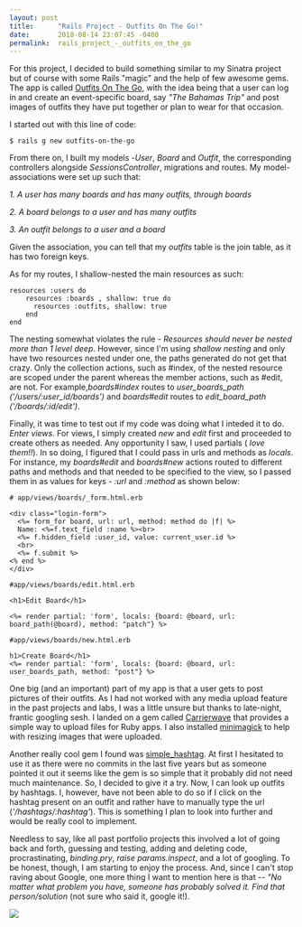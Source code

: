 ```yaml
---
layout: post
title:      "Rails Project - Outfits On The Go!"
date:       2018-08-14 23:07:45 -0400
permalink:  rails_project_-_outfits_on_the_go
---
```



For this project, I decided to build something similar to my Sinatra project but of course with some Rails "magic" and the help of few awesome gems. The app is called [Outfits On The Go]('https://github.com/kriti-rai/outfits-on-the-go'), with the idea being that a user can log in and create an event-specific board, say *"The Bahamas Trip"* and post images of outfits they have put together or plan to wear for that occasion. 

I started out with this line of code: 

`$ rails g new outfits-on-the-go`

From there on, I built my models  -*User*, *Board* and *Outfit*, the corresponding controllers alongside *SessionsController*, migrations and routes. My model-associations were set up such that:

*1. A user has many boards and has many outfits, through boards*

*2. A board belongs to a user and has many outfits*
		
*3. An outfit belongs to a user and a board*

Given the association, you can tell that my *outfits* table is the join table, as it has two foreign keys.
 
As for my routes, I shallow-nested the main resources as such:

```
resources :users do
    resources :boards , shallow: true do
      resources :outfits, shallow: true
    end
end
```

The nesting somewhat violates the rule -  *Resources should never be nested more than 1 level deep*. However, since I'm using *shallow nesting* and only have two resources nested under one, the paths generated do not get that crazy. Only the collection actions, such as #index, of the nested resource  are scoped under the parent whereas the member actions, such as #edit, are not.  For example,*boards#index* routes to *user_boards_path ('/users/:user_id/boards')* and *boards#edit* routes to *edit_board_path ('/boards/:id/edit')*.

Finally, it was time to test out if my code was doing what I inteded it to do. *Enter views*. For views, I simply created *new* and *edit* first and proceeded to create others as needed. Any opportunity I saw, I used partials ( *love them!!*). In so doing, I figured that I could pass in urls and methods as *locals*. For instance, my *boards#edit* and *boards#new* actions routed to different paths and methods and that needed to be specified to the view, so I passed them in as values for keys - *:url* and *:method* as shown below:


```
# app/views/boards/_form.html.erb

<div class="login-form">
  <%= form_for board, url: url, method: method do |f| %>
  Name: <%=f.text_field :name %><br>
  <%= f.hidden_field :user_id, value: current_user.id %>
  <br>
  <%= f.submit %>
<% end %>
</div>

#app/views/boards/edit.html.erb

<h1>Edit Board</h1>

<%= render partial: 'form', locals: {board: @board, url: board_path(@board), method: "patch"} %>

#app/views/boards/new.html.erb

h1>Create Board</h1>
<%= render partial: 'form', locals: {board: @board, url: user_boards_path, method: "post"} %>
```

One big (and an important) part of my app is that a user gets to post pictures of their outfits. As I had not worked with any media upload feature in the past projects and labs, I was a little unsure but thanks to late-night, frantic googling sesh. I landed on a gem called [Carrierwave](https://github.com/carrierwaveuploader/carrierwave) that provides a simple way to upload files for Ruby apps. I also installed  [minimagick](https://github.com/minimagick/minimagick) to help with resizing images that were uploaded. 

Another really cool gem I found was [simple_hashtag](https://github.com/ralovely/simple_hashtag). At first I hesitated to use it as there were no commits in the last five years but as someone pointed it out it seems like the gem is so simple that it probably did not need much maintenance. So, I decided to give it a try. Now, I can look up outfits by hashtags. I, however, have not been able to do so if I click on the hashtag present on an outfit and rather have to manually type the url (*'/hashtags/:hashtag'*). This is something I plan to look into further and would be really cool to implement.

Needless to say, like all past portfolio projects this involved a lot of going back and forth, guessing and testing, adding and deleting code, procrastinating, *binding.pry*, *raise params.inspect*, and a lot of googling. To be honest, though, I am starting to enjoy the process. And, since I can't stop raving about Google, one more thing I want to mention here is that -- *"No matter what problem you have, someone has probably solved it. Find that person/solution* (not sure who said it, google it!).


[](https://media.giphy.com/media/1lvUTAlr5Uhn0er7Q1/giphy.gif)

![](https://gph.is/2ML5bB2)


